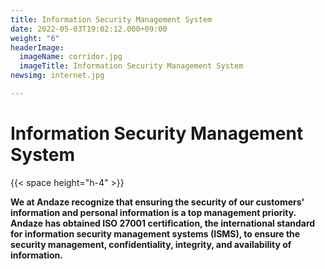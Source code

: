 ```yaml
---
title: Information Security Management System
date: 2022-05-03T19:02:12.000+09:00
weight: "6"
headerImage:
  imageName: corridor.jpg
  imageTitle: Information Security Management System
newsimg: internet.jpg

---
```

# Information Security Management System

{{< space height="h-4" >}}

**We at Andaze recognize that ensuring the security of our customers' information and personal information is a top management priority. Andaze has obtained ISO 27001 certification, the international standard for information security management systems (ISMS), to ensure the security management, confidentiality, integrity, and availability of information.**